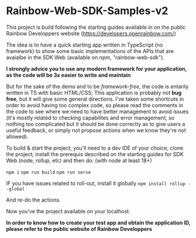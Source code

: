 # Rainbow-Web-SDK-Samples-v2

This project is build following the starting guides available in on the public Rainbow Developpers website (https://developers.openrainbow.com/)

The idea is to have a quick starting app written in TypeScript (no framework) to show some basic implementations of the APIs that are avaialbe in the SDK Web (available on npm, "rainbow-web-sdk").

**I strongly advice you to use any modern framework for your application, as the code will be 3x easier to write and maintain** 

But for the sake of the demo and to be *framework-free*, the code is entarily written in TS with basic HTML/CSS; This application is probably not **bug free**, but it will give some general directions. I've taken some shortcuts in order to avoid having too complex code, so please read the comments in the code to see where we need to have better management to avoid issues (it's mostly related to checking capabilites and error management, so nothing too complicated but it should be done correctly as to give users a useful feedback, or simply not propose actions when we know they're not allowed).

To build & start the project, you'll need to a dev IDE of your choice, clone the project; install the prerequis described on the starting guides for SDK Web (node, rollup, etc) and then do:
(with node at least 18+)

`npm i`
`npm run build`
`npm run serve`

IF you have issues related to roll-out, install it globally
`npm install rollup --global`

And re-do the actions.

Now you've the project available on your localhost. 

**In order to know how to create your test app and obtain the application ID, please refer to the public website of Rainbow Developpers**

